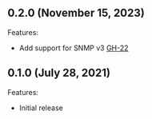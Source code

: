 ## 0.2.0 (November 15, 2023)

Features:

* Add support for SNMP v3 [GH-22](https://github.com/hashicorp/vault-servicenow-credential-resolver/pull/22)

## 0.1.0 (July 28, 2021)

Features:

* Initial release
